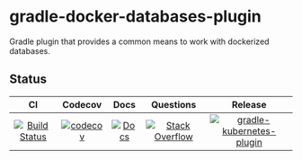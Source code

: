 # gradle-docker-databases-plugin

Gradle plugin that provides a common means to work with dockerized databases.

## Status

| CI | Codecov | Docs | Questions | Release |
| :---: | :---: | :---: | :---: | :---: |
| [![Build Status](https://travis-ci.org/project-aries/gradle-docker-databases-plugin.svg?branch=master)](https://travis-ci.org/project-aries/gradle-docker-databases-plugin) | [![codecov](https://codecov.io/gh/project-aries/gradle-docker-databases-plugin/branch/master/graph/badge.svg)](https://codecov.io/gh/project-aries/gradle-docker-databases-plugin) | [![Docs](https://img.shields.io/badge/docs-latest-blue.svg)](http://htmlpreview.github.io/?https://github.com/project-aries/gradle-docker-databases-plugin/blob/gh-pages/docs/index.html) | [![Stack Overflow](https://img.shields.io/badge/stack-overflow-4183C4.svg)](https://stackoverflow.com/questions/tagged/gradle-docker-databases-plugin) | [![gradle-kubernetes-plugin](https://api.bintray.com/packages/project-aries/libs-release-local/gradle-docker-databases-plugin/images/download.svg) ](https://bintray.com/project-aries/libs-release-local/gradle-docker-databases-plugin/_latestVersion) |

